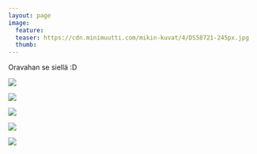 ```yaml
---
layout: page
image:
  feature:
  teaser: https://cdn.minimuutti.com/mikin-kuvat/4/DS58721-245px.jpg
  thumb:
---
```


Oravahan se siellä :D

![](https://cdn.minimuutti.com/mikin-kuvat/4/DS58573-800px.jpg)

![](https://cdn.minimuutti.com/mikin-kuvat/4/DS58603-800px.jpg)

![](https://cdn.minimuutti.com/mikin-kuvat/4/DS58632-800px.jpg)

![](https://cdn.minimuutti.com/mikin-kuvat/4/DS58743-800px.jpg)

![](https://cdn.minimuutti.com/mikin-kuvat/4/DS58721-800px.jpg)
